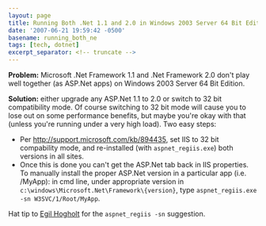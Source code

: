 ```yaml
---
layout: page
title: Running Both .Net 1.1 and 2.0 in Windows 2003 Server 64 Bit Edition
date: '2007-06-21 19:59:42 -0500'
basename: running_both_ne
tags: [tech, dotnet]
excerpt_separator: <!-- truncate -->
---
```


**Problem:** Microsoft .Net Framework 1.1 and .Net Framework 2.0 don't play well
together (as ASP.Net apps) on Windows 2003 Server 64 Bit Edition.

**Solution:** either upgrade any ASP.Net 1.1 to 2.0 or switch to 32 bit
compatibility mode. Of course switching to 32 bit mode will cause you to lose
out on some performance benefits, but maybe you're okay with that (unless you're
running under a very high load). Two easy steps:

<!-- truncate -->

* Per <a
  href="http://support.microsoft.com/kb/894435">http://support.microsoft.com/kb/894435</a>,
  set IIS to 32 bit compability mode, and re-installed (with
  `aspnet_regiis.exe`) both versions in all sites.
* Once this is done you can't get the ASP.Net tab back in IIS properties. To
  manually install the proper ASP.Net version in a particular app (i.e. /MyApp):
  in cmd line, under appropriate version in
  `c:\windows\Microsoft.Net\Framework\{version}`, type `aspnet_regiis.exe -sn
  W3SVC/1/Root/MyApp`.

Hat tip to <a href="http://www.egilh.com/blog/archive/2005/03/17/602.aspx">Egil
Hogholt</a> for the `aspnet_regiis -sn` suggestion.
